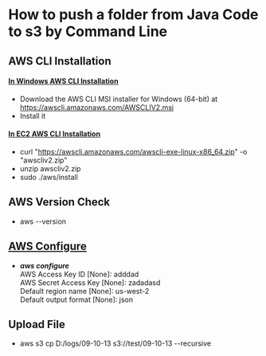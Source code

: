 # How to push a folder from Java Code to s3 by Command Line

## AWS CLI Installation

#### [In Windows AWS CLI Installation](https://docs.aws.amazon.com/cli/latest/userguide/install-cliv2-linux.html#cliv2-linux-install)
* Download the AWS CLI MSI installer for Windows (64-bit) at https://awscli.amazonaws.com/AWSCLIV2.msi
* Install it

#### [In EC2 AWS CLI Installation](https://docs.aws.amazon.com/cli/latest/userguide/install-cliv2-linux.html#cliv2-linux-install)
* curl "https://awscli.amazonaws.com/awscli-exe-linux-x86_64.zip" -o "awscliv2.zip"
* unzip awscliv2.zip
* sudo ./aws/install

## AWS Version Check
* aws --version

## [AWS Configure](https://docs.aws.amazon.com/cli/latest/userguide/cli-configure-quickstart.html)
* ***aws configure***<br/>
AWS Access Key ID [None]: adddad<br/>
AWS Secret Access Key [None]: zadadasd<br/>
Default region name [None]: us-west-2<br/>
Default output format [None]: json<br/>

## Upload File
* aws s3 cp D:/logs/09-10-13 s3://test/09-10-13 --recursive
